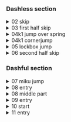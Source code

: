 ### Dashless section 

<details>
<summary>02 skip</summary>

Regrab the wall while holding against it, jump away then hold neutral, then move right for 3 frames and then jump up.\
![gif](./images/r1skip.webp)
</details>

<details>
<summary>03 first half skip </summary>

The jump crystal jump should not be buffered \
![gif](./images/r2skipfast.webp)
</details>

<details>
<summary>04k1 jump over spring</summary>

![gif](./images/key1springbounce.webp)
</details>

<details>
<summary>04k1 cornerjump</summary>

![gif](./images/key1cjump.webp)
</details>

<details>
<summary>05 lockbox jump</summary>

A bit after the keyturn is a possible visual cue
![gif](./images/keyskip.webp)
\
Alternatively, you can use an extra jump instead (a bit slower but easier) 
![gif](./images/altkeyskip.webp)
</details>

<details>
<summary>06 second half skip</summary>

![gif](./images/predashskip1.webp)
\
And an alt strat \
![gif](./images/predashskip2.webp)
</details>

### Dashful section

<details>
<summary>07 miku jump</summary>

The height of the cornerkick is a 12f jump, meaning you can release anywhere from 12f-18f after starting your jump and get the cornerjump \
![gif](./images/mikujump.webp)

<img src="./images/12f jump.png">
</details>

<details>
<summary>08 entry</summary>

![gif](./images/r2withdashentry.webp)
</details>

<details>
<summary>08 middle part</summary>

![gif](./images/r2withdashmiddlestrat.webp)
</details>

<details>
<summary>09 entry</summary>

![gif](./images/r3withdashentry.webp)
</details>

<details>
<summary>10 start</summary>

![gif](./images/r4withdashstart.webp)
</details>

<details>
<summary>11 entry</summary>

Demo into the room and then buffer jumps on entry \
![gif](./images/finalwithdashentry.webp)
</details>

